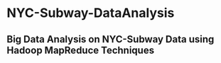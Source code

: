 # NYC-Subway-DataAnalysis

## Big Data Analysis on NYC-Subway Data using Hadoop MapReduce Techniques
